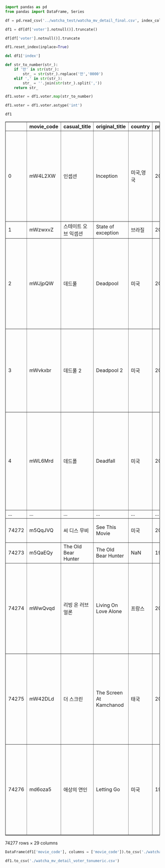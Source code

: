 ```python
import pandas as pd
from pandas import DataFrame, Series
```


```python
df = pd.read_csv('../watcha_test/watcha_mv_detail_final.csv', index_col=0)
```


```python
df1 = df[df['voter'].notnull()].truncate()
```


```python
df[df['voter'].notnull()].truncate
```


```python
df1.reset_index(inplace=True)
```


```python
del df1['index']
```


```python
def str_to_number(str_):
    if '만' in str(str_):
        str_ = str(str_).replace('만','0000')
    elif ',' in str(str_):
        str_ = ''.join(str(str_).split(','))
    return str_
```


```python
df1.voter = df1.voter.map(str_to_number)
```


```python
df1.voter = df1.voter.astype('int')
```


```python
df1
```




<div>
<table border="1" class="dataframe">
  <thead>
    <tr style="text-align: right;">
      <th></th>
      <th>movie_code</th>
      <th>casual_title</th>
      <th>original_title</th>
      <th>country</th>
      <th>production_year</th>
      <th>genre</th>
      <th>running_time</th>
      <th>director</th>
      <th>main_actor</th>
      <th>supporting_actor</th>
      <th>...</th>
      <th>ratings_1.0</th>
      <th>ratings_1.5</th>
      <th>ratings_2.0</th>
      <th>ratings_2.5</th>
      <th>ratings_3.0</th>
      <th>ratings_3.5</th>
      <th>ratings_4.0</th>
      <th>ratings_4.5</th>
      <th>ratings_5.0</th>
      <th>story</th>
    </tr>
  </thead>
  <tbody>
    <tr>
      <td>0</td>
      <td>mW4L2XW</td>
      <td>인셉션</td>
      <td>Inception</td>
      <td>미국,영국</td>
      <td>2010.0</td>
      <td>액션/모험/SF/스릴러</td>
      <td>2시간 27분</td>
      <td>크리스토퍼 놀란</td>
      <td>레오나르도 디카프리오,조셉 고든-레빗,엘렌 페이지,마리옹 꼬띠아르,톰 하디,와타나베 켄</td>
      <td>킬리언 머피,톰 베린저</td>
      <td>...</td>
      <td>1.320</td>
      <td>0.440</td>
      <td>2.904</td>
      <td>1.672</td>
      <td>13.904</td>
      <td>9.856</td>
      <td>46.992</td>
      <td>25.608</td>
      <td>88.000</td>
      <td>타인의 꿈에 들어가 생각을 훔치는 특수 보안요원 코브. 그를 이용해 라이벌 기업의 ...</td>
    </tr>
    <tr>
      <td>1</td>
      <td>mWzwxvZ</td>
      <td>스테이트 오브 익셉션</td>
      <td>State of exception</td>
      <td>브라질</td>
      <td>2012.0</td>
      <td>NaN</td>
      <td>1시간 13분</td>
      <td>후안 포사다</td>
      <td>NaN</td>
      <td>NaN</td>
      <td>...</td>
      <td>NaN</td>
      <td>NaN</td>
      <td>NaN</td>
      <td>NaN</td>
      <td>NaN</td>
      <td>NaN</td>
      <td>NaN</td>
      <td>NaN</td>
      <td>NaN</td>
      <td>-</td>
    </tr>
    <tr>
      <td>2</td>
      <td>mWJjpQW</td>
      <td>데드풀</td>
      <td>Deadpool</td>
      <td>미국</td>
      <td>2016.0</td>
      <td>액션/모험/코미디</td>
      <td>1시간 46분</td>
      <td>팀 밀러</td>
      <td>라이언 레이놀즈,모레나 바카린,에드 스크라인,T.J. 밀러,지나 카라노,브리아나 힐...</td>
      <td>스테판 카피칙,레슬리 우감스</td>
      <td>...</td>
      <td>2.640</td>
      <td>2.640</td>
      <td>7.832</td>
      <td>12.760</td>
      <td>41.448</td>
      <td>65.384</td>
      <td>88.000</td>
      <td>39.600</td>
      <td>45.584</td>
      <td>정의감 제로, 책임감 제로, 정신은 인터스텔라급. 마블 역사상 가장 매력 터지는 히...</td>
    </tr>
    <tr>
      <td>3</td>
      <td>mWvkxbr</td>
      <td>데드풀 2</td>
      <td>Deadpool 2</td>
      <td>미국</td>
      <td>2018.0</td>
      <td>액션/모험/코미디/SF</td>
      <td>1시간 58분</td>
      <td>데이빗 리이치</td>
      <td>라이언 레이놀즈,조쉬 브롤린</td>
      <td>브리아나 힐데브란드,T.J. 밀러,빌 스카스가드,스테판 카피칙,테리 크루즈,줄리안 데니슨</td>
      <td>...</td>
      <td>1.232</td>
      <td>2.464</td>
      <td>6.248</td>
      <td>15.048</td>
      <td>47.256</td>
      <td>83.776</td>
      <td>88.000</td>
      <td>36.344</td>
      <td>25.344</td>
      <td>마침내, 그 분이 오신다! 이번엔 혼자가 아니다!\n\n암치료를 위한 비밀 실험에 ...</td>
    </tr>
    <tr>
      <td>4</td>
      <td>mWL6Mrd</td>
      <td>데드폴</td>
      <td>Deadfall</td>
      <td>미국</td>
      <td>2012.0</td>
      <td>범죄/드라마/스릴러/액션</td>
      <td>1시간 35분</td>
      <td>스테판 루조비츠키</td>
      <td>에릭 바나,올리비아 와일드</td>
      <td>찰리 헌냄,케이트 마라,트리트 윌리암스,앨리슨 그레이엄,씨씨 스페이식,알레인 골렘</td>
      <td>...</td>
      <td>20.680</td>
      <td>12.584</td>
      <td>53.768</td>
      <td>35.992</td>
      <td>88.000</td>
      <td>35.464</td>
      <td>35.464</td>
      <td>8.096</td>
      <td>27.456</td>
      <td>광활한 설원 한 복판. 카지노를 털고 도망 중이던 애디슨(에릭 바나)과 라이자(올리...</td>
    </tr>
    <tr>
      <td>...</td>
      <td>...</td>
      <td>...</td>
      <td>...</td>
      <td>...</td>
      <td>...</td>
      <td>...</td>
      <td>...</td>
      <td>...</td>
      <td>...</td>
      <td>...</td>
      <td>...</td>
      <td>...</td>
      <td>...</td>
      <td>...</td>
      <td>...</td>
      <td>...</td>
      <td>...</td>
      <td>...</td>
      <td>...</td>
      <td>...</td>
      <td>...</td>
    </tr>
    <tr>
      <td>74272</td>
      <td>m5QqJVQ</td>
      <td>씨 디스 무비</td>
      <td>See This Movie</td>
      <td>미국</td>
      <td>2014.0</td>
      <td>코미디</td>
      <td>1시간 22분</td>
      <td>데이비드 M. 로젠탈</td>
      <td>존 조,세스 메이어스,레이몬드 오코너</td>
      <td>짐 피독,패튼 오스왈트,제시카 파레,제서린 길직</td>
      <td>...</td>
      <td>88.000</td>
      <td>1.000</td>
      <td>1.000</td>
      <td>44.000</td>
      <td>1.000</td>
      <td>44.000</td>
      <td>44.000</td>
      <td>1.000</td>
      <td>44.000</td>
      <td>-</td>
    </tr>
    <tr>
      <td>74273</td>
      <td>m5QaEQy</td>
      <td>The Old Bear Hunter</td>
      <td>The Old Bear Hunter</td>
      <td>NaN</td>
      <td>1982.0</td>
      <td>NaN</td>
      <td>1시간 43분</td>
      <td>ゴトウトシオ</td>
      <td>NaN</td>
      <td>NaN</td>
      <td>...</td>
      <td>NaN</td>
      <td>NaN</td>
      <td>NaN</td>
      <td>NaN</td>
      <td>NaN</td>
      <td>NaN</td>
      <td>NaN</td>
      <td>NaN</td>
      <td>NaN</td>
      <td>-</td>
    </tr>
    <tr>
      <td>74274</td>
      <td>mWwQvqd</td>
      <td>리빙 온 러브 얼론</td>
      <td>Living On Love Alone</td>
      <td>프랑스</td>
      <td>2010.0</td>
      <td>드라마</td>
      <td>1시간 30분</td>
      <td>이자벨 크자이카</td>
      <td>아나이스 드무스티에,피오 마르마이</td>
      <td>로랑 포이트레노스,쟝-루이스 콜로흐,크리스틴 브루체르,줄리앙 하우랑,제니퍼 덱커,귀...</td>
      <td>...</td>
      <td>NaN</td>
      <td>NaN</td>
      <td>NaN</td>
      <td>NaN</td>
      <td>NaN</td>
      <td>NaN</td>
      <td>NaN</td>
      <td>NaN</td>
      <td>NaN</td>
      <td>우수한 성적으로 학교 생활에 늘 적극적인 대학생 줄리. 우연히 면접을 보던 중 좀도...</td>
    </tr>
    <tr>
      <td>74275</td>
      <td>mW42DLd</td>
      <td>더 스크린</td>
      <td>The Screen At Kamchanod</td>
      <td>태국</td>
      <td>2007.0</td>
      <td>NaN</td>
      <td>1시간 38분</td>
      <td>송삭 몽콜송</td>
      <td>NaN</td>
      <td>NaN</td>
      <td>...</td>
      <td>NaN</td>
      <td>NaN</td>
      <td>NaN</td>
      <td>NaN</td>
      <td>NaN</td>
      <td>NaN</td>
      <td>NaN</td>
      <td>NaN</td>
      <td>NaN</td>
      <td>올 여름을 장식할 태국 호러 한 편. 유스는 한 영사기사가 유령 군중들을 위한 영화...</td>
    </tr>
    <tr>
      <td>74276</td>
      <td>md6oza5</td>
      <td>애상의 연인</td>
      <td>Letting Go</td>
      <td>미국</td>
      <td>1985.0</td>
      <td>로맨스</td>
      <td>1시간 44분</td>
      <td>잭 벤더</td>
      <td>존 리터,샤론 글레스,조셉 코르테스,맥스 게일</td>
      <td>피터 드보르스키,마이클 판티니,킷 맥도노프</td>
      <td>...</td>
      <td>NaN</td>
      <td>NaN</td>
      <td>NaN</td>
      <td>NaN</td>
      <td>NaN</td>
      <td>NaN</td>
      <td>NaN</td>
      <td>NaN</td>
      <td>NaN</td>
      <td>다른 여자가 생긴 남자에게서 버림받은 한 여인이 진정한 자기 자신의 모습과 사랑을 ...</td>
    </tr>
  </tbody>
</table>
<p>74277 rows × 29 columns</p>
</div>




```python
DataFrame(df1['movie_code'], columns = ['movie_code']).to_csv('./watcha_mv_code_filtered.csv')
```


```python
df1.to_csv('./watcha_mv_detail_voter_tonumeric.csv')
```

